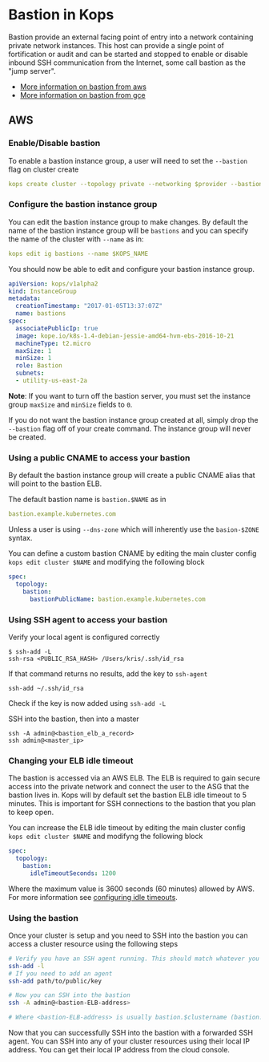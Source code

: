 # Bastion in Kops

Bastion provide an external facing point of entry into a network containing private network instances. This host can provide a single point of fortification or audit and can be started and stopped to enable or disable inbound SSH communication from the Internet, some call bastion as the "jump server".

* [More information on bastion from aws](http://docs.aws.amazon.com/quickstart/latest/linux-bastion/architecture.html)
* [More information on bastion from gce](https://cloud.google.com/solutions/connecting-securely#bastion)

## AWS

### Enable/Disable bastion

To enable a bastion instance group, a user will need to set the `--bastion` flag on cluster create

```yaml
kops create cluster --topology private --networking $provider --bastion $NAME
```

### Configure the bastion instance group

You can edit the bastion instance group to make changes. By default the name of the bastion instance group will be `bastions` and you can specify the name of the cluster with `--name` as in:

```yaml
kops edit ig bastions --name $KOPS_NAME
```

You should now be able to edit and configure your bastion instance group.

```yaml
apiVersion: kops/v1alpha2
kind: InstanceGroup
metadata:
  creationTimestamp: "2017-01-05T13:37:07Z"
  name: bastions
spec:
  associatePublicIp: true
  image: kope.io/k8s-1.4-debian-jessie-amd64-hvm-ebs-2016-10-21
  machineType: t2.micro
  maxSize: 1
  minSize: 1
  role: Bastion
  subnets:
  - utility-us-east-2a
```

**Note**: If you want to turn off the bastion server, you must set the instance group `maxSize` and `minSize` fields to `0`.

If you do not want the bastion instance group created at all, simply drop the `--bastion` flag off of your create command. The instance group will never be created.


### Using a public CNAME to access your bastion

By default the bastion instance group will create a public CNAME alias that will point to the bastion ELB.

The default bastion name is `bastion.$NAME` as in

```yaml
bastion.example.kubernetes.com
```

Unless a user is using `--dns-zone` which will inherently use the `basion-$ZONE` syntax.

You can define a custom bastion CNAME by editing the main cluster config `kops edit cluster $NAME` and modifying the following block

```yaml
spec:
  topology:
    bastion:
      bastionPublicName: bastion.example.kubernetes.com
```

### Using SSH agent to access your bastion

Verify your local agent is configured correctly

```
$ ssh-add -L
ssh-rsa <PUBLIC_RSA_HASH> /Users/kris/.ssh/id_rsa
```

If that command returns no results, add the key to `ssh-agent`

```
ssh-add ~/.ssh/id_rsa
```

Check if the key is now added using `ssh-add -L`

SSH into the bastion, then into a master

```
ssh -A admin@<bastion_elb_a_record>
ssh admin@<master_ip>
```

### Changing your ELB idle timeout

The bastion is accessed via an AWS ELB. The ELB is required to gain secure access into the private network and connect the user to the ASG that the bastion lives in. Kops will by default set the bastion ELB idle timeout to 5 minutes. This is important for SSH connections to the bastion that you plan to keep open.

You can increase the ELB idle timeout by editing the main cluster config `kops edit cluster $NAME` and modifyng the following block

```yaml
spec:
  topology:
    bastion:
      idleTimeoutSeconds: 1200
```

Where the maximum value is 3600 seconds (60 minutes) allowed by AWS. For more information see [configuring idle timeouts](http://docs.aws.amazon.com/elasticloadbalancing/latest/classic/config-idle-timeout.html).

### Using the bastion

Once your cluster is setup and you need to SSH into the bastion you can access a cluster resource using the following steps

```bash
# Verify you have an SSH agent running. This should match whatever you built your cluster with.
ssh-add -l
# If you need to add an agent
ssh-add path/to/public/key

# Now you can SSH into the bastion
ssh -A admin@<bastion-ELB-address>

# Where <bastion-ELB-address> is usually bastion.$clustername (bastion.example.kubernetes.cluster) unless otherwise specified

```

Now that you can successfully SSH into the bastion with a forwarded SSH agent. You can SSH into any of your cluster resources using their local IP address. You can get their local IP address from the cloud console.
